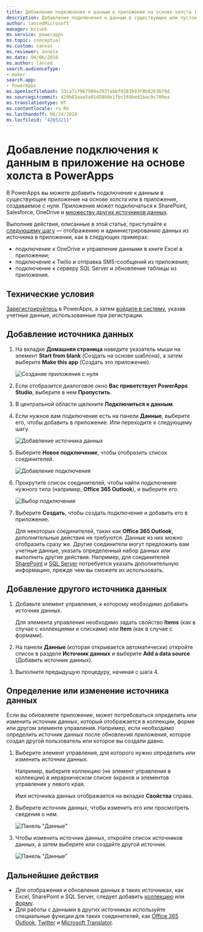 ```yaml
---
title: Добавление подключения к данным в приложение на основе холста | Документы Майкрософт
description: Добавление подключения к данным в существующее или пустое приложение на основе холста
author: lancedMicrosoft
manager: kvivek
ms.service: powerapps
ms.topic: conceptual
ms.custom: canvas
ms.reviewer: anneta
ms.date: 04/06/2018
ms.author: lanced
search.audienceType:
- maker
search.app:
- PowerApps
ms.openlocfilehash: 33ca717967989a202fabbf8281b93f8b8263b79d
ms.sourcegitcommit: 429b83aaa5a91d5868e1fbc169bed1bac0c709ea
ms.translationtype: HT
ms.contentlocale: ru-RU
ms.lasthandoff: 08/24/2018
ms.locfileid: "42853211"
---
```

# <a name="add-a-data-connection-to-a-canvas-app-in-powerapps"></a>Добавление подключения к данным в приложение на основе холста в PowerApps

В PowerApps вы можете добавить подключение к данным в существующее приложение на основе холста или в приложение, создаваемое с нуля. Приложение может подключаться к SharePoint, Salesforce, OneDrive и [множеству других источников данных](connections-list.md).

Выполнив действия, описанные в этой статье, приступайте к [следующему шагу](#next-steps) — отображению и администрированию данных из источника в приложении, как в следующих примерах:

* подключение к OneDrive и управление данными в книге Excel в приложении;
* подключение к Twilio и отправка SMS-сообщений из приложения;
* подключение к серверу SQL Server и обновление таблицы из приложения.

## <a name="prerequisites"></a>Технические условия

[Зарегистрируйтесь](../signup-for-powerapps.md) в PowerApps, а затем [войдите в систему](http://web.powerapps.com?utm_source=padocs&utm_medium=linkinadoc&utm_campaign=referralsfromdoc), указав учетные данные, использованные при регистрации.

## <a name="add-a-data-source"></a>Добавление источника данных
1. На вкладке **Домашняя страница** наведите указатель мыши на элемент **Start from blank** (Создать на основе шаблона), а затем выберите **Make this app** (Создать это приложение).

    ![Создание приложения с нуля](./media/add-data-connection/blank-app-tile.png)

1. Если отобразится диалоговое окно **Вас приветствует PowerApps Studio**, выберите в нем **Пропустить**.

3. В центральной области щелкните **Подключиться к данным**.

4. Если нужное вам подключение есть на панели **Данные**, выберите его, чтобы добавить в приложение. Или переходите к следующему шагу.

    ![Добавление источника данных](./media/add-data-connection/choose-existing-connections.png)

5. Выберите **Новое подключение**, чтобы отобразить список соединителей.

    ![Добавление подключения](./media/add-data-connection/new-connection.png)

6. Прокрутите список соединителей, чтобы найти подключение нужного типа (например, **Office 365 Outlook**), и выберите его.

    ![Выбор подключения](./media/add-data-connection/choose-connection.png)

7. Выберите **Создать**, чтобы создать подключение и добавить его в приложение.

    Для некоторых соединителей, таких как **Office 365 Outlook**, дополнительные действия не требуются. Данные из них можно отобразить сразу же. Другие соединители могут предложить вам учетные данные, указать определенный набор данных или выполнить другие действия. Например, для соединителей [SharePoint](connections/connection-sharepoint-online.md) и [SQL Server](connections/connection-azure-sqldatabase.md) потребуется указать дополнительную информацию, прежде чем вы сможете их использовать.

## <a name="add-another-data-source"></a>Добавление другого источника данных
1. Добавьте элемент управления, к которому необходимо добавить источник данных.

    Для элемента управления необходимо задать свойство **Items** (как в случае с коллекциями и списками) или **Item** (как в случае с формами).

1. На панели **Данные** (которая открывается автоматически) откройте список в разделе **Источник данных** и выберите **Add a data source** (Добавить источник данных).

1. Выполните предыдущую процедуру, начиная с шага 4.

## <a name="identify-or-change-a-data-source"></a>Определение или изменение источника данных
Если вы обновляете приложение, может потребоваться определить или изменить источник данных, который отображается в коллекции, форме или другом элементе управления. Например, если необходимо определить источник данных после обновления приложения, которое создал другой пользователь или которое вы создали давно.

1. Выберите элемент управления, для которого нужно определить или изменить источник данных.

    Например, выберите коллекцию (не элемент управления в коллекции) в иерархическом списке экранов и элементов управления у левого края.

    Имя источника данных отображается на вкладке **Свойства** справа.

2. Выберите источник данных, чтобы изменить его или просмотреть сведения о нем.

    ![Панель "Данные"](./media/add-data-connection/data-pane.png)

3. Чтобы изменить источник данных, откройте список источников данных, а затем выберите или создайте другой источник.

     ![Панель "Данные"](./media/add-data-connection/datasource-list.png)

## <a name="next-steps"></a>Дальнейшие действия
* Для отображения и обновления данных в таких источниках, как Excel, SharePoint и SQL Server, следует добавить [коллекцию](add-gallery.md) или [форму](add-form.md).
* Для работы с данными в других источниках используйте специальные функции для таких соединителей, как [Office 365 Outlook](connections/connection-office365-outlook.md), [Twitter](connections/connection-twitter.md) и [Microsoft Translator](connections/connection-microsoft-translator.md).
